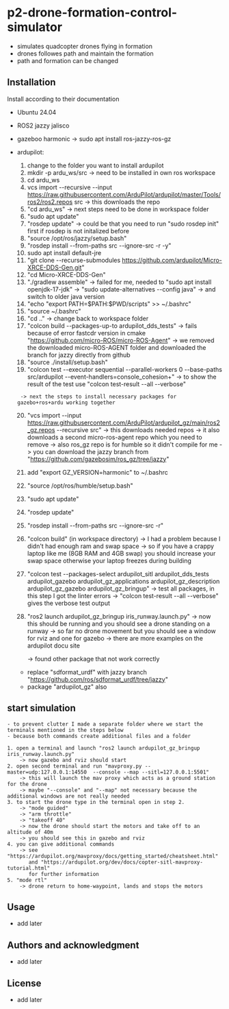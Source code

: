 # p2-drone-formation-control-simulator

- simulates quadcopter drones flying in formation
- drones followes path and maintain the formation
- path and formation can be changed

## Installation
Install according to their documentation
- Ubuntu 24.04 
- ROS2 jazzy jalisco  
- gazeboo harmonic -> sudo apt install ros-jazzy-ros-gz 
- ardupilot:
    1. change to the folder you want to install ardupilot 
    2. mkdir -p ardu_ws/src
        -> need to be installed in own ros workspace        
    3. cd ardu_ws
    4. vcs import --recursive --input  https://raw.githubusercontent.com/ArduPilot/ardupilot/master/Tools/ros2/ros2.repos src
        -> this downloads the repo
    4. "cd ardu_ws"
        -> next steps need to be done in workspace folder
    5. "sudo apt update" 
    6. "rosdep update"
        -> could be that you need to run "sudo rosdep init" first if rosdep is not initalized before
    7. "source /opt/ros/jazzy/setup.bash"
    8. "rosdep install --from-paths src --ignore-src -r -y"
    9. sudo apt install default-jre
    10. "git clone --recurse-submodules https://github.com/ardupilot/Micro-XRCE-DDS-Gen.git"
    11. "cd Micro-XRCE-DDS-Gen"
    12. "./gradlew assemble"
        -> failed for me, needed to "sudo apt install openjdk-17-jdk"
        -> "sudo update-alternatives --config java"
        -> and switch to older java version 
    14. "echo "export PATH=\$PATH:$PWD/scripts" >> ~/.bashrc"
    15. "source ~/.bashrc"
    16. "cd .."
        -> change back to workspace folder
    17. "colcon build --packages-up-to ardupilot_dds_tests"
        -> fails because of error fastcdr version in cmake
           "https://github.com/micro-ROS/micro-ROS-Agent"
        -> we removed the downloaded micro-ROS-AGENT folder 
           and downloaded the branch for jazzy directly from github
    18. "source ./install/setup.bash"
    19. "colcon test --executor sequential --parallel-workers 0 --base-paths src/ardupilot --event-handlers=console_cohesion+"
        -> to show the result of the test use "colcon test-result --all --verbose"
        
       -> next the steps to install necessary packages for gazebo+ros+ardu working together 
    20. "vcs import --input https://raw.githubusercontent.com/ArduPilot/ardupilot_gz/main/ros2_gz.repos --recursive src"
        -> this downloads needed repos
        -> it also downloads a second micro-ros-agent repo which you need to remove 
        -> also ros_gz repo is for humble so it didn't compile for me
        -> you can download the jazzy branch from "https://github.com/gazebosim/ros_gz/tree/jazzy"
    21. add "export GZ_VERSION=harmonic" to ~/.bashrc
    22. "source /opt/ros/humble/setup.bash"
    23. "sudo apt update"
    24. "rosdep update"
    25. "rosdep install --from-paths src --ignore-src -r"    
    26. "colcon build" (in workspace directory)
        -> I had a problem because I didn't had enough ram and swap space 
        -> so if you have a crappy laptop like me (8GB RAM and 4GB swap) you should increase your swap space otherwise 
           your laptop freezes during building 
    27. "colcon test --packages-select ardupilot_sitl ardupilot_dds_tests ardupilot_gazebo ardupilot_gz_applications ardupilot_gz_description ardupilot_gz_gazebo ardupilot_gz_bringup"
        -> test all packages, in this step I got the linter errors
        -> "colcon test-result --all --verbose" gives the verbose test output
    28. "ros2 launch ardupilot_gz_bringup iris_runway.launch.py"
        -> now this should be running and you should see a drone standing on a runway
        -> so far no drone movement but you should see a  window for rviz and  one for gazebo 
        -> there are more examples on the ardupilot docu site

        -> found other package that not work correctly
    - replace "sdformat_urdf" with jazzy branch "https://github.com/ros/sdformat_urdf/tree/jazzy"
    - package "ardupilot_gz" also  

## start simulation

    - to prevent clutter I made a separate folder where we start the terminals mentioned in the steps below
    - because both commands create additional files and a folder 

    1. open a terminal and launch "ros2 launch ardupilot_gz_bringup iris_runway.launch.py"
        -> now gazebo and rviz should start
    2. open second terminal and run "mavproxy.py --master=udp:127.0.0.1:14550  --console --map --sitl=127.0.0.1:5501"
        -> this will launch the mav proxy which acts as a ground station for the drone
        -> maybe "--console" and "--map" not necessary because the additional windows are not really needed
    3. to start the drone type in the terminal open in step 2.
        -> "mode guided"
        -> "arm throttle"
        -> "takeoff 40"
        -> now the drone should start the motors and take off to an altitude of 40m
        -> you should see this in gazebo and rviz
    4. you can give additional commands
        -> see "https://ardupilot.org/mavproxy/docs/getting_started/cheatsheet.html"
           and "https://ardupilot.org/dev/docs/copter-sitl-mavproxy-tutorial.html"
           for further information
    5. "mode rtl"
        -> drone return to home-waypoint, lands and stops the motors

## Usage
- add later

## Authors and acknowledgment
- add later

## License
- add later

